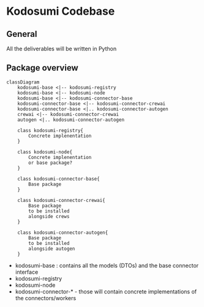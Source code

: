 # Kodosumi Codebase
## General
All the deliverables will be written in Python
## Package overview
```mermaid
classDiagram
    kodosumi-base <|-- kodosumi-registry
    kodosumi-base <|-- kodosumi-node
    kodosumi-base <|-- kodosumi-connector-base
    kodosumi-connector-base <|-- kodosumi-connector-crewai
    kodosumi-connector-base <|.. kodosumi-connector-autogen
    crewai <|-- kodosumi-connector-crewai
    autogen <|.. kodosumi-connector-autogen

    class kodosumi-registry{
        Concrete implenentation
    }

    class kodosumi-node{
        Concrete implenentation
        or base package?
    }

    class kodosumi-connector-base{
        Base package
    }

    class kodosumi-connector-crewai{
        Base package
        to be installed
        alongside crews
    }

    class kodosumi-connector-autogen{
        Base package
        to be installed
        alongside autogen
    }
```
- kodosumi-base : contains all the models (DTOs) and the base connector interface
- kodosumi-registry
- kodosumi-node
- kodosumi-connector-* - those will contain concrete implementations of the connectors/workers